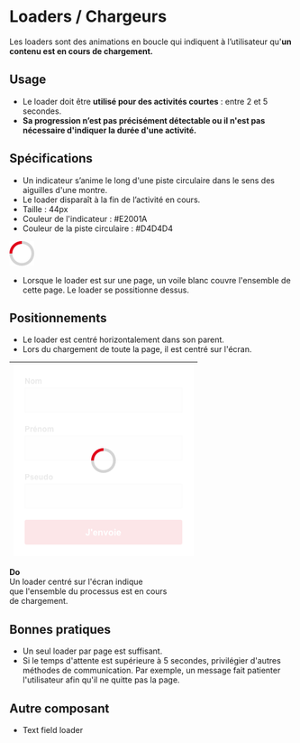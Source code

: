 # Loaders / Chargeurs

Les loaders sont des animations en boucle qui indiquent à l’utilisateur qu'**un contenu est en cours de chargement.**

## Usage

- Le loader doit être **utilisé pour des activités courtes** : entre 2 et 5 secondes.
- **Sa progression n’est pas précisément détectable ou il n'est pas nécessaire d'indiquer la durée d'une activité.**

## Spécifications

- Un indicateur s’anime le long d'une piste circulaire dans le sens des aiguilles d'une montre.
- Le loader disparaît à la fin de l’activité en cours.
- Taille : 44px
- Couleur de l'indicateur : #E2001A
- Couleur de la piste circulaire : #D4D4D4

![loader__default](design/loader__default.png)

- Lorsque le loader est sur une page, un voile blanc couvre l'ensemble de cette page. Le loader se possitionne dessus.

## Positionnements

- Le loader est centré horizontalement dans son parent.
- Lors du chargement de toute la page, il est centré sur l'écran.


<div class="do-dont">
<div class="do">

![loader__exemples__loader-with-overflow](design/loader__exemples__loader-with-overflow.png) |
------------ |
**Do** <br/> Un loader centré sur l'écran indique <br /> que l'ensemble du processus est en cours <br /> de chargement.

</div>
 </div>


## Bonnes pratiques

- Un seul loader par page est suffisant.
- Si le temps d'attente est supérieure à 5 secondes, privilégier d'autres méthodes de communication. Par exemple, un message fait patienter l'utilisateur afin qu'il ne quitte pas la page.

## Autre composant

- Text field loader
